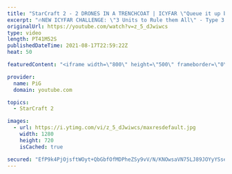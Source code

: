 ```yaml
---
title: "StarCraft 2 - 2 DRONES IN A TRENCHCOAT | ICYFAR \"Queue it up baby!\" Compilation"
excerpt: "🔥NEW ICYFAR CHALLENGE: \"3 Units to Rule them All\" - Type 3 units into the chat at the start of the game, and only use these to win! (workers/injecting queens excluded) Send submissions to eonblu95@gmail.com as attachment AND only ICYFAR as the subject. Max 1 replay per person. Latest submission is on"
originalUrl: https://youtube.com/watch?v=z_5_dJwiwcs
type: video
length: PT41M52S
publishedDateTime: 2021-08-17T22:59:22Z
heat: 50

featuredContent: "<iframe width=\"800\" height=\"500\" frameborder=\"0\" src=\"https://www.youtube.com/embed/z_5_dJwiwcs\" allow=\"accelerometer; autoplay; encrypted-media; gyroscope; picture-in-picture\" allowfullscreen></iframe>"

provider:
  name: PiG
  domain: youtube.com

topics:
  - StarCraft 2

images:
  - url: https://i.ytimg.com/vi/z_5_dJwiwcs/maxresdefault.jpg
    width: 1280
    height: 720
    isCached: true

secured: "EfP9k4PjOjsftWOyt+QbGbfOfMDPheZSy9vV/N/KNOwsaVN75LJ89JOYyYSseRADpsHT+nrBoCAWKP2bmS0RF0FvoKkfKPFtSTJq0kA2nmNMBMppDHoWev8SvSlgEyTFyNeR8+rJ1AXmj2zngPywDRy9Ito6qTAv/BkvL32ip8nP1WEwE9JMAXDcLcuSAx5UfGVYdMw/BvbZ1KSEeJi8kHBjZhz7zd9hxbv+JLSGwTyMRe4RU2gRXpDBbQmvtsTZ4fHpB2/8vcYtQeJ59nTCp/YKvn1NZsUe6k9z4Fmdv8zvxF6e2H0fFjhmUO5d9FL+SIl1wRb1pwPP6yW7LnOtFKQOEbtT5FZ7/IJkXV8aSDfabuFuRQCgeqbBfE1IcT1pf/cMsikDwWqGR2yFqiZLaY6FN9aZe4K9goNJJeYPf18=;xCpvtTkayu2QBijNJCAmSw=="
---
```


